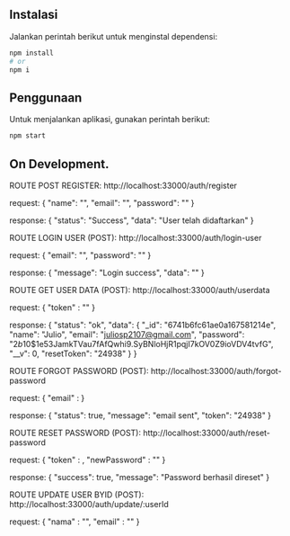 ## Instalasi

Jalankan perintah berikut untuk menginstal dependensi:

```bash
npm install
# or
npm i
```

## Penggunaan

Untuk menjalankan aplikasi, gunakan perintah berikut:

```bash
npm start
```

## On Development.

ROUTE POST REGISTER:
http://localhost:33000/auth/register

request:
{
  "name": "",
  "email": "",
  "password": ""
}

response:
{
  "status": "Success",
  "data": "User telah didaftarkan"
}

ROUTE LOGIN USER (POST):
http://localhost:33000/auth/login-user

request:
{
  "email": "",
  "password": ""
}

response:
{
  "message": "Login success",
  "data": ""
}

ROUTE GET USER DATA (POST):
http://localhost:33000/auth/userdata

request:
{
  "token" : ""
}

response:
{
  "status": "ok",
  "data": {
      "\_id": "6741b6fc61ae0a167581214e",
      "name": "Julio",
      "email": "juliosp2107@gmail.com",
      "password": "$2b$10$1e53JamkTVau7fAfQwhi9.SyBNloHjR1pqjI7kOV0Z9ioVDV4tvfG",
      "\_\_v": 0,
      "resetToken": "24938"
    }
}

ROUTE FORGOT PASSWORD (POST):
http://localhost:33000/auth/forgot-password

request:
{
  "email" :
}

response:
{
  "status": true,
  "message": "email sent",
  "token": "24938"
}

ROUTE RESET PASSWORD (POST):
http://localhost:33000/auth/reset-password

request:
{
  "token" : ,
  "newPassword" : ""
}

response:
{
  "success": true,
  "message": "Password berhasil direset"
}

ROUTE UPDATE USER BYID (POST):
http://localhost:33000/auth/update/:userId

request:
{
  "nama" : "",
  "email" : ""
}
